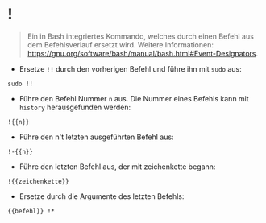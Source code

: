 # !

> Ein in Bash integriertes Kommando, welches durch einen Befehl aus dem Befehlsverlauf ersetzt wird.
> Weitere Informationen: <https://gnu.org/software/bash/manual/bash.html#Event-Designators>.

- Ersetze `!!` durch den vorherigen Befehl und führe ihn mit `sudo` aus:

`sudo !!`

- Führe den Befehl Nummer `n` aus. Die Nummer eines Befehls kann mit `history` herausgefunden werden:

`!{{n}}`

- Führe den n't letzten ausgeführten Befehl aus:

`!-{{n}}`

- Führe den letzten Befehl aus, der mit zeichenkette begann:

`!{{zeichenkette}}`

- Ersetze durch die Argumente des letzten Befehls:

`{{befehl}} !*`
